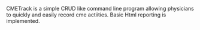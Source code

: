CMETrack is a simple CRUD like command line program allowing physicians to quickly and easily record cme actiities.  Basic Html reporting is implemented.
